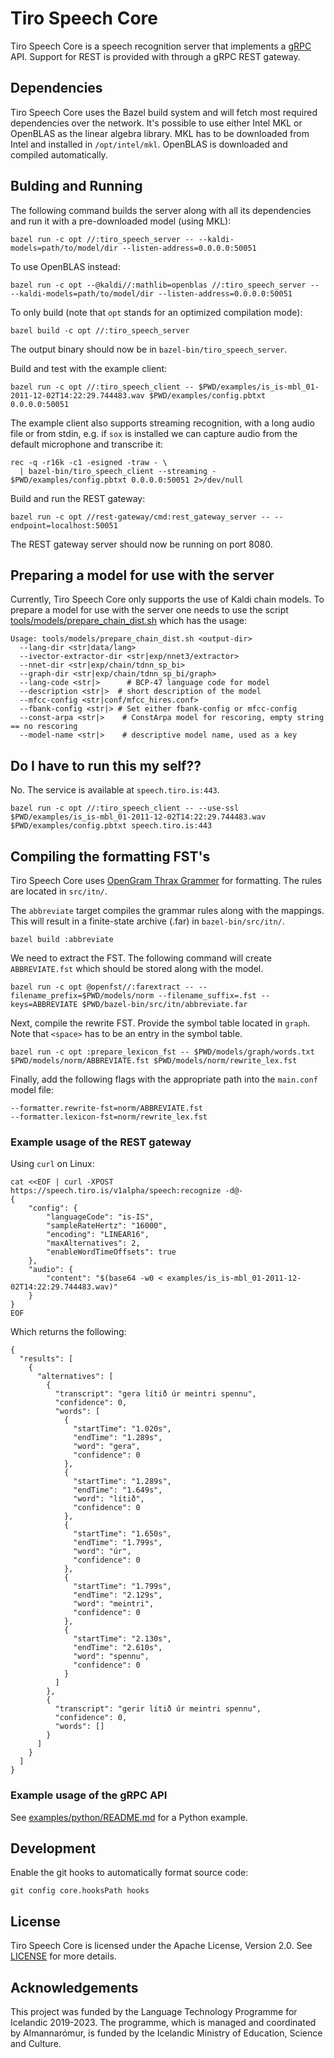 # Tiro Speech Core

Tiro Speech Core is a speech recognition server that implements a
[gRPC](./proto/tiro/speech/v1alpha/speech.proto) API. Support for REST is
provided with through a gRPC REST gateway.

## Dependencies

Tiro Speech Core uses the Bazel build system and will fetch most required
dependencies over the network. It's possible to use either Intel MKL or OpenBLAS
as the linear algebra library. MKL has to be downloaded from Intel and installed
in `/opt/intel/mkl`. OpenBLAS is downloaded and compiled automatically.

## Bulding and Running

The following command builds the server along with all its dependencies and run
it with a pre-downloaded model (using MKL):

    bazel run -c opt //:tiro_speech_server -- --kaldi-models=path/to/model/dir --listen-address=0.0.0.0:50051

To use OpenBLAS instead:

    bazel run -c opt --@kaldi//:mathlib=openblas //:tiro_speech_server -- --kaldi-models=path/to/model/dir --listen-address=0.0.0.0:50051

To only build (note that `opt` stands for an optimized compilation mode):

    bazel build -c opt //:tiro_speech_server

The output binary should now be in `bazel-bin/tiro_speech_server`.

Build and test with the example client:

    bazel run -c opt //:tiro_speech_client -- $PWD/examples/is_is-mbl_01-2011-12-02T14:22:29.744483.wav $PWD/examples/config.pbtxt 0.0.0.0:50051

The example client also supports streaming recognition, with a long audio file
or from stdin, e.g. if `sox` is installed we can capture audio from the default
microphone and transcribe it:

    rec -q -r16k -c1 -esigned -traw - \
      | bazel-bin/tiro_speech_client --streaming - $PWD/examples/config.pbtxt 0.0.0.0:50051 2>/dev/null

Build and run the REST gateway:

    bazel run -c opt //rest-gateway/cmd:rest_gateway_server -- --endpoint=localhost:50051

The REST gateway server should now be running on port 8080.

## Preparing a model for use with the server

Currently, Tiro Speech Core only supports the use of Kaldi chain models. To
prepare a model for use with the server one needs to use the script
[tools/models/prepare_chain_dist.sh](tools/models/prepare_chain_dist.sh) which
has the usage:

    Usage: tools/models/prepare_chain_dist.sh <output-dir>
      --lang-dir <str|data/lang>
      --ivector-extractor-dir <str|exp/nnet3/extractor>
      --nnet-dir <str|exp/chain/tdnn_sp_bi>
      --graph-dir <str|exp/chain/tdnn_sp_bi/graph>
      --lang-code <str|>      # BCP-47 language code for model
      --description <str|>  # short description of the model
      --mfcc-config <str|conf/mfcc_hires.conf>
      --fbank-config <str|> # Set either fbank-config or mfcc-config
      --const-arpa <str|>    # ConstArpa model for rescoring, empty string == no rescoring
      --model-name <str|>    # descriptive model name, used as a key


## Do I have to run this my self??

No. The service is available at `speech.tiro.is:443`.

    bazel run -c opt //:tiro_speech_client -- --use-ssl $PWD/examples/is_is-mbl_01-2011-12-02T14:22:29.744483.wav $PWD/examples/config.pbtxt speech.tiro.is:443

## Compiling the formatting FST's
Tiro Speech Core uses [OpenGram Thrax Grammer](https://www.openfst.org/twiki/bin/view/GRM/Thrax) for formatting. The rules are located in `src/itn/`. 

The `abbreviate` target compiles the grammar rules along with the mappings. This will result in a finite-state archive (.far) in `bazel-bin/src/itn/`. 

    bazel build :abbreviate

We need to extract the FST. The following command will create `ABBREVIATE.fst` which should be stored along with the model. 

    bazel run -c opt @openfst//:farextract -- --filename_prefix=$PWD/models/norm --filename_suffix=.fst --keys=ABBREVIATE $PWD/bazel-bin/src/itn/abbreviate.far 

Next, compile the rewrite FST. Provide the symbol table located in `graph`. Note that `<space>` has to be an entry in the symbol table. 
    
    bazel run -c opt :prepare_lexicon_fst -- $PWD/models/graph/words.txt $PWD/models/norm/ABBREVIATE.fst $PWD/models/norm/rewrite_lex.fst

Finally, add the following flags with the appropriate path into the `main.conf` model file:

    --formatter.rewrite-fst=norm/ABBREVIATE.fst
    --formatter.lexicon-fst=norm/rewrite_lex.fst


### Example usage of the REST gateway

Using `curl` on Linux:

    cat <<EOF | curl -XPOST https://speech.tiro.is/v1alpha/speech:recognize -d@-
    {
        "config": {
            "languageCode": "is-IS",
            "sampleRateHertz": "16000",
            "encoding": "LINEAR16",
            "maxAlternatives": 2,
            "enableWordTimeOffsets": true
        },
        "audio": {
            "content": "$(base64 -w0 < examples/is_is-mbl_01-2011-12-02T14:22:29.744483.wav)"
        }
    }
    EOF

Which returns the following:

    {
      "results": [
        {
          "alternatives": [
            {
              "transcript": "gera lítið úr meintri spennu",
              "confidence": 0,
              "words": [
                {
                  "startTime": "1.020s",
                  "endTime": "1.289s",
                  "word": "gera",
                  "confidence": 0
                },
                {
                  "startTime": "1.289s",
                  "endTime": "1.649s",
                  "word": "lítið",
                  "confidence": 0
                },
                {
                  "startTime": "1.650s",
                  "endTime": "1.799s",
                  "word": "úr",
                  "confidence": 0
                },
                {
                  "startTime": "1.799s",
                  "endTime": "2.129s",
                  "word": "meintri",
                  "confidence": 0
                },
                {
                  "startTime": "2.130s",
                  "endTime": "2.610s",
                  "word": "spennu",
                  "confidence": 0
                }
              ]
            },
            {
              "transcript": "gerir lítið úr meintri spennu",
              "confidence": 0,
              "words": []
            }
          ]
        }
      ]
    }

### Example usage of the gRPC API 

See [examples/python/README.md](examples/python/README.md) for a Python example.

## Development

Enable the git hooks to automatically format source code:

    git config core.hooksPath hooks

## License

Tiro Speech Core is licensed under the Apache License, Version 2.0. See
[LICENSE](LICENSE) for more details.

## Acknowledgements

This project was funded by the Language Technology Programme for Icelandic
2019-2023. The programme, which is managed and coordinated by Almannarómur, is
funded by the Icelandic Ministry of Education, Science and Culture.
